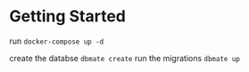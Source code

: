 # Getting Started

run `docker-compose up -d`

create the databse `dbmate create`
run the migrations `dbmate up`
